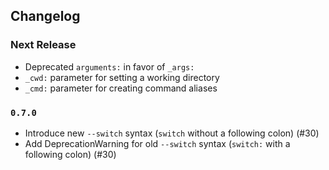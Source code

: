 ## Changelog

### Next Release

 - Deprecated `arguments:` in favor of `_args:`
 - `_cwd:` parameter for setting a working directory
 - `_cmd:` parameter for creating command aliases

### `0.7.0`

 - Introduce new `--switch` syntax (`switch` without a following colon) (#30)
 - Add DeprecationWarning for old `--switch` syntax (`switch:` with a following colon) (#30)
